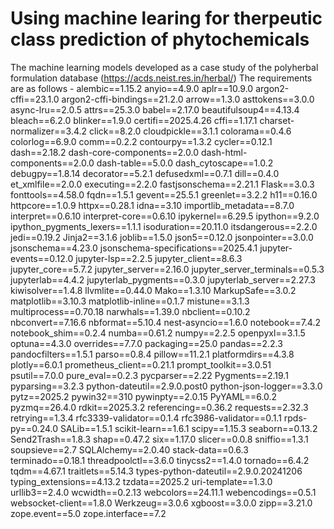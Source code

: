 # Using machine learing for therpeutic class prediction of phytochemicals
The machine learning models developed as a case study of the polyherbal formulation database (https://acds.neist.res.in/herbal/)
The requirements are as follows -
alembic==1.15.2
anyio==4.9.0
aplr==10.9.0
argon2-cffi==23.1.0
argon2-cffi-bindings==21.2.0
arrow==1.3.0
asttokens==3.0.0
async-lru==2.0.5
attrs==25.3.0
babel==2.17.0
beautifulsoup4==4.13.4
bleach==6.2.0
blinker==1.9.0
certifi==2025.4.26
cffi==1.17.1
charset-normalizer==3.4.2
click==8.2.0
cloudpickle==3.1.1
colorama==0.4.6
colorlog==6.9.0
comm==0.2.2
contourpy==1.3.2
cycler==0.12.1
dash==2.18.2
dash-core-components==2.0.0
dash-html-components==2.0.0
dash-table==5.0.0
dash_cytoscape==1.0.2
debugpy==1.8.14
decorator==5.2.1
defusedxml==0.7.1
dill==0.4.0
et_xmlfile==2.0.0
executing==2.2.0
fastjsonschema==2.21.1
Flask==3.0.3
fonttools==4.58.0
fqdn==1.5.1
gevent==25.5.1
greenlet==3.2.2
h11==0.16.0
httpcore==1.0.9
httpx==0.28.1
idna==3.10
importlib_metadata==8.7.0
interpret==0.6.10
interpret-core==0.6.10
ipykernel==6.29.5
ipython==9.2.0
ipython_pygments_lexers==1.1.1
isoduration==20.11.0
itsdangerous==2.2.0
jedi==0.19.2
Jinja2==3.1.6
joblib==1.5.0
json5==0.12.0
jsonpointer==3.0.0
jsonschema==4.23.0
jsonschema-specifications==2025.4.1
jupyter-events==0.12.0
jupyter-lsp==2.2.5
jupyter_client==8.6.3
jupyter_core==5.7.2
jupyter_server==2.16.0
jupyter_server_terminals==0.5.3
jupyterlab==4.4.2
jupyterlab_pygments==0.3.0
jupyterlab_server==2.27.3
kiwisolver==1.4.8
llvmlite==0.44.0
Mako==1.3.10
MarkupSafe==3.0.2
matplotlib==3.10.3
matplotlib-inline==0.1.7
mistune==3.1.3
multiprocess==0.70.18
narwhals==1.39.0
nbclient==0.10.2
nbconvert==7.16.6
nbformat==5.10.4
nest-asyncio==1.6.0
notebook==7.4.2
notebook_shim==0.2.4
numba==0.61.2
numpy==2.2.5
openpyxl==3.1.5
optuna==4.3.0
overrides==7.7.0
packaging==25.0
pandas==2.2.3
pandocfilters==1.5.1
parso==0.8.4
pillow==11.2.1
platformdirs==4.3.8
plotly==6.0.1
prometheus_client==0.21.1
prompt_toolkit==3.0.51
psutil==7.0.0
pure_eval==0.2.3
pycparser==2.22
Pygments==2.19.1
pyparsing==3.2.3
python-dateutil==2.9.0.post0
python-json-logger==3.3.0
pytz==2025.2
pywin32==310
pywinpty==2.0.15
PyYAML==6.0.2
pyzmq==26.4.0
rdkit==2025.3.2
referencing==0.36.2
requests==2.32.3
retrying==1.3.4
rfc3339-validator==0.1.4
rfc3986-validator==0.1.1
rpds-py==0.24.0
SALib==1.5.1
scikit-learn==1.6.1
scipy==1.15.3
seaborn==0.13.2
Send2Trash==1.8.3
shap==0.47.2
six==1.17.0
slicer==0.0.8
sniffio==1.3.1
soupsieve==2.7
SQLAlchemy==2.0.40
stack-data==0.6.3
terminado==0.18.1
threadpoolctl==3.6.0
tinycss2==1.4.0
tornado==6.4.2
tqdm==4.67.1
traitlets==5.14.3
types-python-dateutil==2.9.0.20241206
typing_extensions==4.13.2
tzdata==2025.2
uri-template==1.3.0
urllib3==2.4.0
wcwidth==0.2.13
webcolors==24.11.1
webencodings==0.5.1
websocket-client==1.8.0
Werkzeug==3.0.6
xgboost==3.0.0
zipp==3.21.0
zope.event==5.0
zope.interface==7.2
